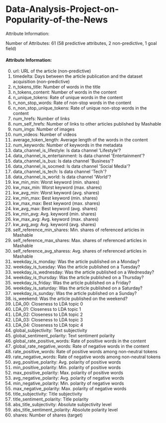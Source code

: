 # Data-Analysis-Project-on-Popularity-of-the-News
Attribute Information:

Number of Attributes: 61 (58 predictive attributes, 2 non-predictive, 1 goal field) 

#### Attribute Information: 
0. url: URL of the article (non-predictive) 
1. timedelta: Days between the article publication and the dataset acquisition (non-predictive) 
2. n_tokens_title: Number of words in the title 
3. n_tokens_content: Number of words in the content 
4. n_unique_tokens: Rate of unique words in the content 
5. n_non_stop_words: Rate of non-stop words in the content 
6. n_non_stop_unique_tokens: Rate of unique non-stop words in the content 
7. num_hrefs: Number of links 
8. num_self_hrefs: Number of links to other articles published by Mashable 
9. num_imgs: Number of images 
10. num_videos: Number of videos 
11. average_token_length: Average length of the words in the content 
12. num_keywords: Number of keywords in the metadata 
13. data_channel_is_lifestyle: Is data channel 'Lifestyle'? 
14. data_channel_is_entertainment: Is data channel 'Entertainment'? 
15. data_channel_is_bus: Is data channel 'Business'? 
16. data_channel_is_socmed: Is data channel 'Social Media'? 
17. data_channel_is_tech: Is data channel 'Tech'? 
18. data_channel_is_world: Is data channel 'World'? 
19. kw_min_min: Worst keyword (min. shares) 
20. kw_max_min: Worst keyword (max. shares) 
21. kw_avg_min: Worst keyword (avg. shares) 
22. kw_min_max: Best keyword (min. shares) 
23. kw_max_max: Best keyword (max. shares) 
24. kw_avg_max: Best keyword (avg. shares) 
25. kw_min_avg: Avg. keyword (min. shares) 
26. kw_max_avg: Avg. keyword (max. shares) 
27. kw_avg_avg: Avg. keyword (avg. shares) 
28. self_reference_min_shares: Min. shares of referenced articles in Mashable 
29. self_reference_max_shares: Max. shares of referenced articles in Mashable 
30. self_reference_avg_sharess: Avg. shares of referenced articles in Mashable 
31. weekday_is_monday: Was the article published on a Monday? 
32. weekday_is_tuesday: Was the article published on a Tuesday? 
33. weekday_is_wednesday: Was the article published on a Wednesday? 
34. weekday_is_thursday: Was the article published on a Thursday? 
35. weekday_is_friday: Was the article published on a Friday? 
36. weekday_is_saturday: Was the article published on a Saturday? 
37. weekday_is_sunday: Was the article published on a Sunday? 
38. is_weekend: Was the article published on the weekend? 
39. LDA_00: Closeness to LDA topic 0 
40. LDA_01: Closeness to LDA topic 1 
41. LDA_02: Closeness to LDA topic 2 
42. LDA_03: Closeness to LDA topic 3 
43. LDA_04: Closeness to LDA topic 4 
44. global_subjectivity: Text subjectivity 
45. global_sentiment_polarity: Text sentiment polarity 
46. global_rate_positive_words: Rate of positive words in the content 
47. global_rate_negative_words: Rate of negative words in the content 
48. rate_positive_words: Rate of positive words among non-neutral tokens 
49. rate_negative_words: Rate of negative words among non-neutral tokens 
50. avg_positive_polarity: Avg. polarity of positive words 
51. min_positive_polarity: Min. polarity of positive words 
52. max_positive_polarity: Max. polarity of positive words 
53. avg_negative_polarity: Avg. polarity of negative words 
54. min_negative_polarity: Min. polarity of negative words 
55. max_negative_polarity: Max. polarity of negative words 
56. title_subjectivity: Title subjectivity 
57. title_sentiment_polarity: Title polarity 
58. abs_title_subjectivity: Absolute subjectivity level 
59. abs_title_sentiment_polarity: Absolute polarity level 
60. shares: Number of shares (target)
